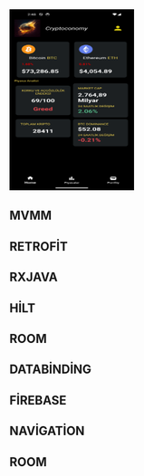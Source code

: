 
<img src="https://github.com/serhatdogann/Crypto/blob/master/Screenshot_1710330486.png" alt="alt text" width="220" height="320">

MVMM
-
RETROFİT
-
RXJAVA
-
HİLT
-
ROOM
-
DATABİNDİNG
-
FİREBASE
-
NAVİGATİON
-
ROOM
-
